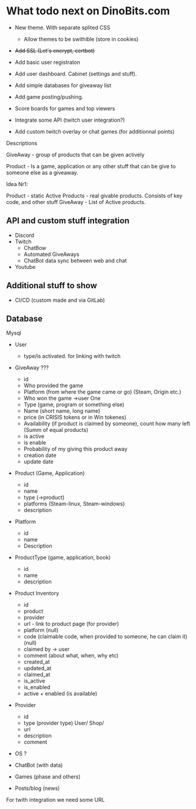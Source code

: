 # What todo next on DinoBits.com

* New theme. With separate splited CSS
  * Allow themes to be swithible (store in cookies)  
* <strike>Add SSL (Let's encrypt, certbot)</strike>
* Add basic user registraton
* Add user dashboard. Cabinet (settings and stuff).
* Add simple databases for giveaway list
* Add game posting/pushing.
* Score boards for games and top viewers
* Integrate some API (twitch user integration?)

* Add custom twitch overlay or chat games (for additionnal points)

Descriptions

GiveAway - group of products that can be given actively

Product - Is a game, application or any other stuff that can be give to someone else as a giveaway.

Idea Nr1:

Product - static
Active Products - real givable products. Consists of key code, and other stuff
GiveAway - List of Active products.


## API and custom stuff integration

* Discord
* Twitch
  * ChatBow
  * Automated GiveAways
  * ChatBot data sync between web and chat
* Youtube


## Additional stuff to show
* CI/CD (custom made and via GitLab)

## Database
Mysql

* User
  * type/is activated. for linking with twitch

* GiveAway ???
  * id
  * Who provided the game
  * Platform (from where the game came or go) (Steam, Origin etc.)
  * Who won the game ->user One
  * Type (game, program or something else)
  * Name (short name, long name)
  * price (in CRISIS tokens or in Win tokenes)
  * Availability (if product is claimed by someone), count how many left (Summ of equal products)
  * is active
  * is enable
  * Probability of my giving this product away
  * creation date
  * update date
* Product (Game, Application)
  * id
  * name
  * type (->product)
  * platforms (Steam-linux, Steam-windows)
  * description
* Platform
  * id
  * name
  * Description
  <!-- * is active -->
* ProductType (game, application, book)
  * id
  * name
  * description
* Product Inventory
  * id
  * product
  * provider
  * url - link to product page (for provider)
  * platform (null)
  * code (claimable code, when provided to someone, he can claim it) (null)
  * claimed by -> user
  * comment (about what, when, why etc)
  * created_at
  * updated_at
  * claimed_at
  * is_active
  * is_enabled
  * active + enabled (is available)
* Provider
  * id
  * type (provider type) User/ Shop/ 
  * url
  * description
  * comment


* OS ?

* ChatBot (with data)
* Games (phase and others)
* Posts/blog (news)


For twith integration we need some URL